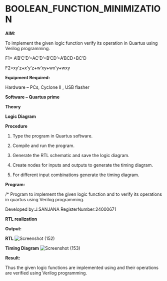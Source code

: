 # BOOLEAN_FUNCTION_MINIMIZATION

**AIM:**

To implement the given logic function verify its operation in Quartus using Verilog programming.

F1= A’B’C’D’+AC’D’+B’CD’+A’BCD+BC’D 

F2=xy’z+x’y’z+w’xy+wx’y+wxy

**Equipment Required:**

Hardware – PCs, Cyclone II , USB flasher

**Software – Quartus prime**

**Theory**

**Logic Diagram**

**Procedure**

1.	Type the program in Quartus software.

2.	Compile and run the program.

3.	Generate the RTL schematic and save the logic diagram.

4.	Create nodes for inputs and outputs to generate the timing diagram.

5.	For different input combinations generate the timing diagram.


**Program:**

/* Program to implement the given logic function and to verify its operations in quartus using Verilog programming. 

Developed by:J.SANJANA RegisterNumber:24000671


**RTL realization**

**Output:**

**RTL**
![Screenshot (152)](https://github.com/user-attachments/assets/b90a4435-9369-4646-bd4d-1ba9bff66fa1)


**Timing Diagram**
![Screenshot (153)](https://github.com/user-attachments/assets/ebfbec89-805a-4d52-8c44-d7c79b98abb2)


**Result:**

Thus the given logic functions are implemented using and their operations are verified using Verilog programming.

